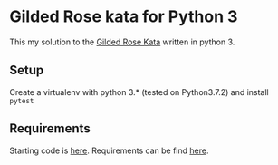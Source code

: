 # Gilded Rose kata for Python 3

This my solution to the [Gilded Rose Kata](http://codingdojo.org/kata/GildedRose/) written in python 3. 

## Setup

Create a virtualenv with python 3.* (tested on Python3.7.2) and install `pytest`

## Requirements

Starting code is [here](https://github.com/emilybache/GildedRose-Refactoring-Kata).
Requirements can be find [here](https://github.com/lurst/gilded_rose_python/blob/master/GildedRoseRequirements.txt). 